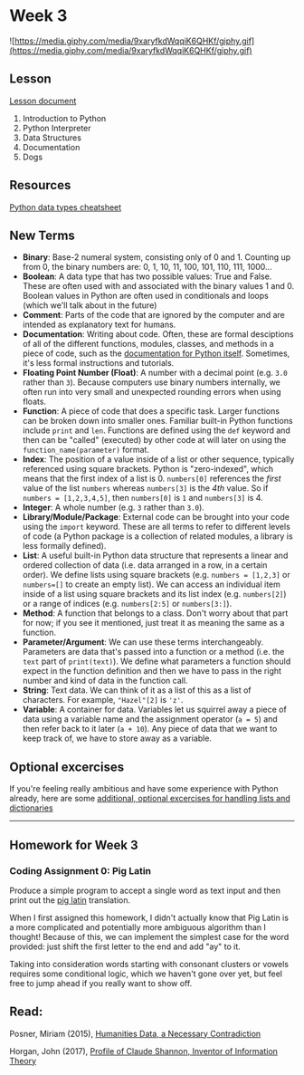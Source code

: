 # Week 3
![https://media.giphy.com/media/9xaryfkdWqqiK6QHKf/giphy.gif](https://media.giphy.com/media/9xaryfkdWqqiK6QHKf/giphy.gif)

## Lesson
[Lesson document](intro_python.md)
1. Introduction to Python
2. Python Interpreter
3. Data Structures
4. Documentation
5. Dogs

## Resources
[Python data types cheatsheet](types_cheatsheet.md)

## New Terms
* **Binary**: Base-2 numeral system, consisting only of 0 and 1. Counting up from 0, the binary numbers are: 0, 1, 10, 11, 100, 101, 110, 111, 1000...
* **Boolean**: A data type that has two possible values: True and False. These are often used with and associated with the binary values 1 and 0. Boolean values in Python are often used in conditionals and loops (which we'll talk about in the future)
* **Comment**: Parts of the code that are ignored by the computer and are intended as explanatory text for humans.
* **Documentation**: Writing about code. Often, these are formal desciptions of all of the different functions, modules, classes, and methods in a piece of code, such as the [documentation for Python itself](https://docs.python.org/3/). Sometimes, it's less formal instructions and tutorials.
* **Floating Point Number (Float)**: A number with a decimal point (e.g. `3.0` rather than `3`). Because computers use binary numbers internally, we often run into very small and unexpected rounding errors when using floats.
* **Function**: A piece of code that does a specific task. Larger functions can be broken down into smaller ones. Familiar built-in Python functions include `print` and `len`. Functions are defined using the `def` keyword and then can be "called" (executed) by other code at will later on using the `function_name(parameter)` format.
* **Index**: The position of a value inside of a list or other sequence, typically referenced using square brackets. Python is "zero-indexed", which means that the first index of a list is 0. `numbers[0]` references the *first* value of the list `numbers` whereas `numbers[3]` is the *4th* value. So if `numbers = [1,2,3,4,5]`, then `numbers[0]` is `1` and `numbers[3]` is 4.
* **Integer**: A whole number (e.g. `3` rather than `3.0`).
* **Library/Module/Package**: External code can be brought into your code using the `import` keyword. These are all terms to refer to different levels of code (a Python package is a collection of related modules, a library is less formally defined).
* **List**: A useful built-in Python data structure that represents a linear and ordered collection of data (i.e. data arranged in a row, in a certain order). We define lists using square brackets (e.g. `numbers = [1,2,3]` or `numbers=[]` to create an empty list). We can access an individual item inside of a list using square brackets and its list index (e.g. `numbers[2]`) or a range of indices (e.g. `numbers[2:5]` or `numbers[3:]`).
* **Method**: A function that belongs to a class. Don't worry about that part for now; if you see it mentioned, just treat it as meaning the same as a function.
* **Parameter/Argument**: We can use these terms interchangeably. Parameters are data that's passed into a function or a method (i.e. the `text` part of `print(text)`). We define what parameters a function should expect in the function definition and then we have to pass in the right number and kind of data in the function call.
* **String**: Text data. We can think of it as a list of this as a list of characters. For example, `"Hazel"[2]` is `'z'`.
* **Variable**: A container for data. Variables let us squirrel away a piece of data using a variable name and the assignment operator (`a = 5`) and then refer back to it later (`a + 10`). Any piece of data that we want to keep track of, we have to store away as a variable.

## Optional excercises
If you're feeling really ambitious and have some experience with Python already, here are some [additional, optional excercises for handling lists and dictionaries](https://github.com/scholarslab/CodeLab/tree/master/Week03/ExtraExercises)

---
## Homework for Week 3

### Coding Assignment 0: Pig Latin
Produce a simple program to accept a single word as text input and then print out the [pig latin](https://en.wikipedia.org/wiki/Pig_Latin) translation.

When I first assigned this homework, I didn't actually know that Pig Latin is a more complicated and potentially more ambiguous algorithm than I thought! Because of this, we can implement the simplest case for the word provided: just shift the first letter to the end and add "ay" to it.

Taking into consideration words starting with consonant clusters or vowels requires some conditional logic, which we haven't gone over yet, but feel free to jump ahead if you really want to show off.

## Read:
Posner, Miriam (2015),  [Humanities Data, a Necessary Contradiction ](http://miriamposner.com/blog/humanities-data-a-necessary-contradiction/)

Horgan, John (2017), [Profile of Claude Shannon, Inventor of Information Theory](https://blogs.scientificamerican.com/cross-check/profile-of-claude-shannon-inventor-of-information-theory/)
